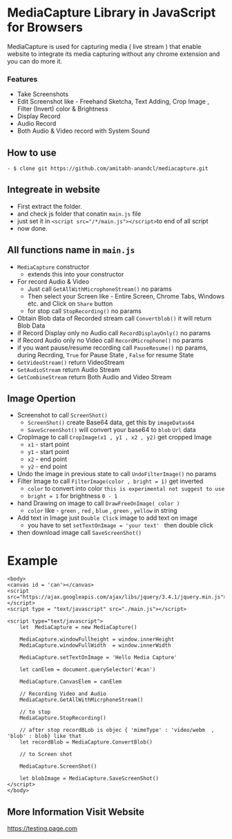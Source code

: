 # MediaCapture Library in JavaScript for Browsers

MediaCapture is used for capturing media ( live stream ) that enable website to integrate its media capturing without any chrome extension and you can do more it.

### Features
  - Take Screenshots
  - Edit Screenshot like - Freehand Sketcha, Text Adding, Crop Image , Filter (Invert) color & Brightness
  - Display Record 
  - Audio Record
  - Both Audio & Video record with System Sound

## How to use
    - $ clone git https://github.com/amitabh-anandcl/mediacapture.git
    
## Integreate in website
- First extract the folder.
- and check js folder that conatin `main.js` file
- just set it in `<script src="/*/main.js"></script>`to end of all script
- now done.
## All functions name in `main.js`
  - `MediaCapture` constructor
    - extends this into your constructor
  - For record Audio & Video
    - Just call `GetAllWithMicrophoneStream()` no params
    - Then select your Screen like - Entire Screen, Chrome Tabs, Windows etc. and Click on `Share` button
    - for stop call `StopRecording()` no params
  - Obtain Blob data of Recorded stream call `Convertblob()` it will return Blob Data
  - if Record Display only no Audio call `RecordDisplayOnly()` no params
  - if Record Audio only no Video call `RecordMicrophone()` no params
  - if you want pause/resume recording call `PauseResume()` np params, during Recrding, `True` for Pause State , `False` for resume State
  - `GetVideoStream()` return VideoStream
  - `GetAudioStream` return Audio Stream
  - `GetCombineStream` return Both Audio and Video Stream

## Image Opertion
   - Screenshot to call `ScreenShot()`
      - `ScreenShot()` create Base64 data, get this by `imageDatas64`
      - `SaveScreenShot()` will convert your base64 to `blob` `Url` data
   - CropImage to call `CropImage(x1 , y1 , x2 , y2)` get cropped Image
      - `x1` - start point
      - `y1` - start point 
      - `x2` - end point
      - `y2` - end point
   - Undo the image in previous state to call `UndoFilterImage()` no params
   - Filter Image to call `FilterImage(color , bright = 1)` get inverted
      - `color` to convert into color `this is experimental not suggest to use`
      - `bright = 1` for brightness `0 - 1`
   - hand Drawing on image to call `DrawFreeOnImage( color )` 
      - `color` like - `green` , `red` , `blue` , `green` , `yellow` in string
   - Add text in Image just `Double Click` image to add text on image
      - you have to set `setTextOnImage = 'your text' ` then double click
   - then download image call `SaveScreenShot()`

# Example
    <body>
	<canvas id = 'can'></canvas>
	<script src="https://ajax.googleapis.com/ajax/libs/jquery/3.4.1/jquery.min.js"></script>
	<script type = "text/javascript" src="./main.js"></script>
		
	<script type="text/javascript">
		let  MediaCapture = new MediaCapture()
		
		MediaCapture.windowFullheight = window.innerHeight
		MediaCapture.windowFullWidth  = window.innerWidth
		
		MediaCapture.setTextOnImage = 'Hello Media Capture'
	
		let canElem = document.querySelector('#can')
		
		MediaCapture.CanvasElem = canElem
				
		// Recording Video and Audio
		MediaCapture.GetAllWithMicrphoneStream()
		
		// to stop 
		MediaCapture.StopRecording()

		// after stop recordBLob is objec { 'mimeType' : 'video/webm  , 'blob' : blob} like that
		let recordBlob = MediaCapture.ConvertBlob() 
			
		// to Screen shot

		MediaCapture.ScreenShot()

		let blobImage = MediaCapture.SaveScreenShot()		
	</script> 
	</body>

## More Information Visit Website
<a href="https://testing.page.com">https://testing.page.com</a>